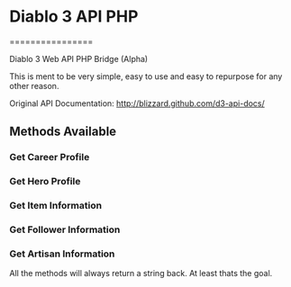 # Diablo 3 API PHP
================

Diablo 3 Web API PHP Bridge (Alpha)

This is ment to be very simple, easy to use and easy to repurpose for any other reason.

Original API Documentation: http://blizzard.github.com/d3-api-docs/

## Methods Available

### Get Career Profile
### Get Hero Profile
### Get Item Information
### Get Follower Information
### Get Artisan Information

All the methods will always return a string back. At least thats the goal.
